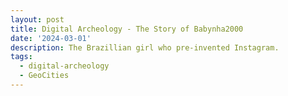 ```yaml
---
layout: post
title: Digital Archeology - The Story of Babynha2000
date: '2024-03-01'
description: The Brazillian girl who pre-invented Instagram.
tags:
  - digital-archeology
  - GeoCities
---
```

